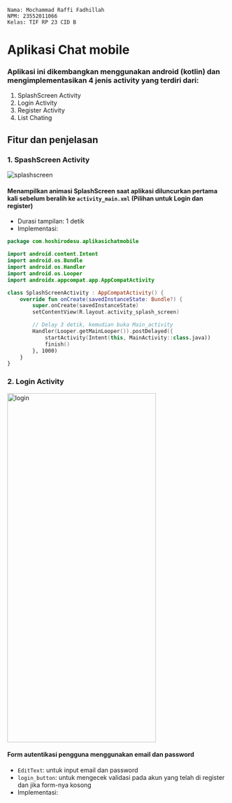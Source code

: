 ```
Nama: Mochammad Raffi Fadhillah
NPM: 23552011066
Kelas: TIF RP 23 CID B
```
# Aplikasi Chat mobile
### Aplikasi ini dikembangkan menggunakan android (kotlin) dan mengimplementasikan 4 jenis activity yang terdiri dari:
1. SplashScreen Activity
2. Login Activity
3. Register Activity
4. List Chating

## Fitur dan penjelasan
### 1. SpashScreen Activity
![splashscreen](https://github.com/user-attachments/assets/35a7f2fb-e502-4a8d-9a95-f5ebc6edc20a)

#### Menampilkan animasi SplashScreen saat aplikasi diluncurkan pertama kali sebelum beralih ke ```activity_main.xml``` (Pilihan untuk Login dan register)
- Durasi tampilan: 1 detik
- Implementasi:
```kotlin
package com.hoshirodesu.aplikasichatmobile

import android.content.Intent
import android.os.Bundle
import android.os.Handler
import android.os.Looper
import androidx.appcompat.app.AppCompatActivity

class SplashScreenActivity : AppCompatActivity() {
    override fun onCreate(savedInstanceState: Bundle?) {
        super.onCreate(savedInstanceState)
        setContentView(R.layout.activity_splash_screen)

        // Delay 3 detik, kemudian buka Main_activity
        Handler(Looper.getMainLooper()).postDelayed({
            startActivity(Intent(this, MainActivity::class.java))
            finish()
        }, 1000)
    }
}
```

### 2. Login Activity
<img src="https://github.com/user-attachments/assets/e5e6552b-bf65-42c6-b553-8220f2a113eb" alt="login" width="340" height="800">

#### Form autentikasi pengguna menggunakan email dan password
- ```EditText```: untuk input email dan password
- ```login_button```: untuk mengecek validasi pada akun yang telah di register dan jika form-nya kosong
- Implementasi:
